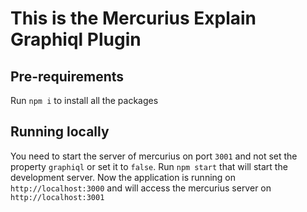 # This is the Mercurius Explain Graphiql Plugin

## Pre-requirements

Run `npm i` to install all the packages

## Running locally

You need to start the server of mercurius on port `3001` and not set the property `graphiql` or set it to `false`.
Run `npm start` that will start the development server.
Now the application is running on `http://localhost:3000` and will access the mercurius server on `http://localhost:3001`
